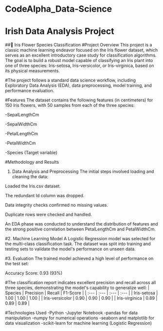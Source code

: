 # CodeAlpha_Data-Science
# Irish Data Analysis Project
##🌸 Iris Flower Species Classification
#Project Overview
This project is a classic machine learning endeavor focused on the Iris flower dataset, which serves as an excellent introductory case study for classification algorithms. The goal is to build a robust model capable of classifying an Iris plant into one of three species: Iris-setosa, Iris-versicolor, or Iris-virginica, based on its physical measurements.

#The project follows a standard data science workflow, including Exploratory Data Analysis (EDA), data preprocessing, model training, and performance evaluation.

#Features
The dataset contains the following features (in centimeters) for 150 Iris flowers, with 50 samples from each of the three species:

-SepalLengthCm

-SepalWidthCm

-PetalLengthCm

-PetalWidthCm

-Species (Target variable)

#Methodology and Results
1. Data Analysis and Preprocessing
The initial steps involved loading and cleaning the data:

Loaded the Iris.csv dataset.

The redundant Id column was dropped.

Data integrity checks confirmed no missing values.

Duplicate rows were checked and handled.

An EDA phase was conducted to understand the distribution of features and the strong positive correlation between PetalLengthCm and PetalWidthCm.

#2. Machine Learning Model
A Logistic Regression model was selected for the multi-class classification task. The dataset was split into training and testing sets to validate the model's performance on unseen data.

#3. Evaluation
The trained model achieved a high level of performance on the test set:

Accuracy Score: 0.93 (93%)

#The classification report indicates excellent precision and recall across all three species, demonstrating the model's capability to generalize well:
| Species | Precision | Recall | F1-Score |
| :--- | :--- | :--- | :--- |
| Iris-setosa | 1.00 | 1.00 | 1.00 |
| Iris-versicolor | 0.90 | 0.90 | 0.90 |
| Iris-virginica | 0.89 | 0.89 | 0.89 |

#Technologies Used
-Python
-Jupyter Notebook
-pandas for data manipulation
-numpy for numerical operations
-seaborn and matplotlib for data visualization
-scikit-learn for machine learning (Logistic Regression)




